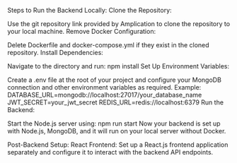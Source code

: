 Steps to Run the Backend Locally:
Clone the Repository:

Use the git repository link provided by Amplication to clone the repository to your local machine.
Remove Docker Configuration:

Delete Dockerfile and docker-compose.yml if they exist in the cloned repository.
Install Dependencies:

Navigate to the directory and run:
npm install
Set Up Environment Variables:

Create a .env file at the root of your project and configure your MongoDB connection and other environment variables as required. Example:
DATABASE_URL=mongodb://localhost:27017/your_database_name
JWT_SECRET=your_jwt_secret
REDIS_URL=redis://localhost:6379
Run the Backend:

Start the Node.js server using:
npm run start
Now your backend is set up with Node.js, MongoDB, and it will run on your local server without Docker.

Post-Backend Setup:
React Frontend:
Set up a React.js frontend application separately and configure it to interact with the backend API endpoints.
